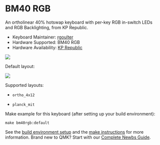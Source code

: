 # BM40 RGB

An ortholinear 40% hotswap keyboard with per-key RGB in-switch LEDs and RGB Backlighting, from KP Republic.

* Keyboard Maintainer: [rgoulter](https://github.com/rgoulter)
* Hardware Supported: BM40 RGB
* Hardware Availability: [KP Republic](https://kprepublic.com/products/bm40-rgb-40-hot-swap-custom-mechanical-keyboard-pcb-qmk-underglow-type-c-planck)

[![](https://rgoulter.com/images/keyboards/bm40rgb/bm40rgb.jpg)](https://rgoulter.com/images/keyboards/bm40rgb/bm40rgb_large.jpg)

Default layout:

[![](https://rgoulter.com/images/keyboards/bm40rgb-default-keymap.png)](http://www.keyboard-layout-editor.com/#/gists/27b44fbd9eb7e41c56febe06f0d8589e)

Supported layouts:

* `ortho_4x12`

* `planck_mit`

Make example for this keyboard (after setting up your build environment):

    make bm40rgb:default

See the [build environment setup](https://docs.qmk.fm/#/getting_started_build_tools) and the [make instructions](https://docs.qmk.fm/#/getting_started_make_guide) for more information. Brand new to QMK? Start with our [Complete Newbs Guide](https://docs.qmk.fm/#/newbs).
